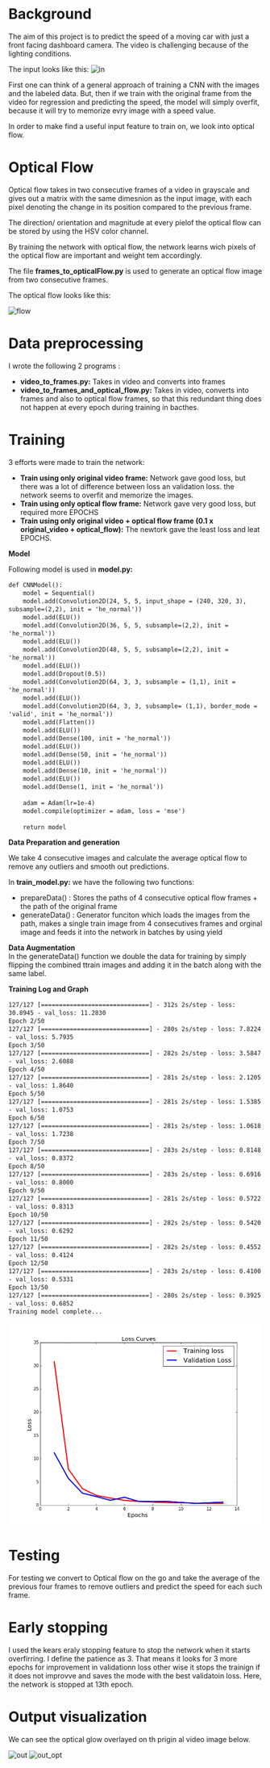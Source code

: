 # Background

The aim of  this project is to predict the speed of a moving car with just a front facing dashboard camera.
The video is challenging because of the lighting conditions. 

The input looks like this:
![in](/output/input.gif)


First one can think of a general approach of training a CNN with the images and the labeled data. But, then if we train with the original frame from the video for regression and predicting the speed, the model will simply overfit, because it will try to memorize evry image with a speed value. 

In order to make find a useful input feature to train on, we look into optical flow.

# Optical Flow
Optical flow takes in two consecutive frames of a video in grayscale and gives out a matrix with the same dimesnion as the input image, with each pixel denoting the change in its position compared to the previous frame. 

The direction/ orientation and magnitude at every pielof the optical flow can be stored by using the HSV color channel. 

By training the network with optical flow, the network learns wich pixels of the optical flow are important and weight tem accordingly.

The file **frames_to_opticalFlow.py** is used to generate an optical flow image from two consecutive frames.

The optical flow looks like this:

![flow](/output/flow.gif)

# Data preprocessing
I wrote the following 2 programs :
* **video_to_frames.py:** Takes in video and converts into frames
* **video_to_frames_and_optical_flow.py:** Takes in video, converts into frames and also to optical flow frames, so that this redundant thing does not happen at every epoch during training in bacthes.

# Training

3 efforts were made to train the network:
* **Train using only original video frame:** Network gave good loss, but there was a lot of difference between loss an validation loss. the network seems to overfit and memorize the images.
* **Train using only optical flow frame:** Network gave very good loss, but required more EPOCHS
* **Train using only original video + optical flow frame (0.1 x original_video  + optical_flow):** The newtork gave the least loss and leat EPOCHS.



__Model__

Following model is used in **model.py:**
``` 
def CNNModel():
    model = Sequential()
    model.add(Convolution2D(24, 5, 5, input_shape = (240, 320, 3), subsample=(2,2), init = 'he_normal'))
    model.add(ELU())
    model.add(Convolution2D(36, 5, 5, subsample=(2,2), init = 'he_normal'))
    model.add(ELU())
    model.add(Convolution2D(48, 5, 5, subsample=(2,2), init = 'he_normal'))
    model.add(ELU())
    model.add(Dropout(0.5))
    model.add(Convolution2D(64, 3, 3, subsample = (1,1), init = 'he_normal'))
    model.add(ELU())
    model.add(Convolution2D(64, 3, 3, subsample= (1,1), border_mode = 'valid', init = 'he_normal'))
    model.add(Flatten())
    model.add(ELU())
    model.add(Dense(100, init = 'he_normal'))
    model.add(ELU())
    model.add(Dense(50, init = 'he_normal'))
    model.add(ELU())
    model.add(Dense(10, init = 'he_normal'))
    model.add(ELU())
    model.add(Dense(1, init = 'he_normal'))

    adam = Adam(lr=1e-4)
    model.compile(optimizer = adam, loss = 'mse')

    return model
```

__Data Preparation and generation__   

We take 4 consecutive images and calculate the average optical flow to remove any outliers and smooth out predictions.

In **train_model.py:** we have the following two functions:
* prepareData() :  Stores the paths of 4 consecutive optical flow frames + the path of the original frame
* generateData() :  Generator funciton which loads the images from the path, makes a single train image from 4 consecutives frames and orginal image and feeds it into the network in batches by using yield

__Data Augmentation__  
In the generateData() function we double the data for training by simply flipping the combined ttrain images and adding it in the batch along with the same label.

__Training Log and Graph__   

```
127/127 [==============================] - 312s 2s/step - loss: 30.8945 - val_loss: 11.2830
Epoch 2/50
127/127 [==============================] - 280s 2s/step - loss: 7.8224 - val_loss: 5.7935
Epoch 3/50
127/127 [==============================] - 282s 2s/step - loss: 3.5847 - val_loss: 2.6088
Epoch 4/50
127/127 [==============================] - 281s 2s/step - loss: 2.1205 - val_loss: 1.8640
Epoch 5/50
127/127 [==============================] - 281s 2s/step - loss: 1.5385 - val_loss: 1.0753
Epoch 6/50
127/127 [==============================] - 281s 2s/step - loss: 1.0618 - val_loss: 1.7238
Epoch 7/50
127/127 [==============================] - 283s 2s/step - loss: 0.8148 - val_loss: 0.8372
Epoch 8/50
127/127 [==============================] - 283s 2s/step - loss: 0.6916 - val_loss: 0.8000
Epoch 9/50
127/127 [==============================] - 281s 2s/step - loss: 0.5722 - val_loss: 0.8313
Epoch 10/50
127/127 [==============================] - 282s 2s/step - loss: 0.5420 - val_loss: 0.6292
Epoch 11/50
127/127 [==============================] - 282s 2s/step - loss: 0.4552 - val_loss: 0.4124
Epoch 12/50
127/127 [==============================] - 283s 2s/step - loss: 0.4100 - val_loss: 0.5331
Epoch 13/50
127/127 [==============================] - 280s 2s/step - loss: 0.3925 - val_loss: 0.6852
Training model complete...

```

![graph](/output/graph.png)


# Testing 
For testing we convert to Optical flow on the go and take the average of the previous four frames to remove outliers and predict the speed for each such frame.

# Early stopping   

I used the kears eraly stopping feature to stop the network when it starts overfirring.
I define the patience as 3. That means it looks for 3 more epochs for improvement in validationn loss other wise it stops the trainign if it does not improvve and saves the mode with the best validatoin loss.
Here, the network is stopped at 13th epoch.

# Output visualization
We can see the optical glow overlayed on th prigin al video image  below.

![out](/output/out.gif)
![out_opt](/output/out_flow.gif)




